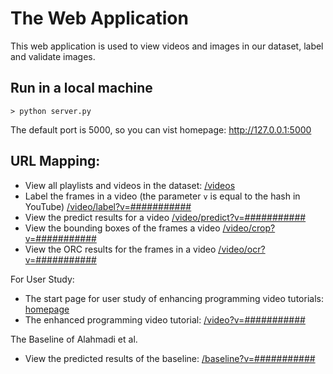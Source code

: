 # The Web Application
This web application is used to view videos and images in our dataset, label and validate images.

## Run in a local machine 
    > python server.py
    
The default port is 5000, so you can vist homepage: http://127.0.0.1:5000

## URL Mapping:
- View all playlists and videos in the dataset: [/videos]()
- Label the frames in a video (the parameter `v` is equal to the hash in YouTube) [/video/label?v=###########]()
- View the predict results for a video [/video/predict?v=###########]()
- View the bounding boxes of the frames a video [/video/crop?v=###########]()
- View the ORC results for the frames in a video [/video/ocr?v=###########]()

For User Study:
- The start page for user study of enhancing programming video tutorials: [homepage]()
- The enhanced programming video tutorial: [/video?v=###########]()

The Baseline of Alahmadi et al.
- View the predicted results of the baseline: [/baseline?v=###########]()